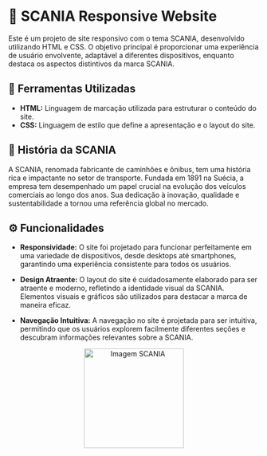 # 🚚 SCANIA Responsive Website

Este é um projeto de site responsivo com o tema SCANIA, desenvolvido utilizando HTML e CSS. O objetivo principal é proporcionar uma experiência de usuário envolvente, adaptável a diferentes dispositivos, enquanto destaca os aspectos distintivos da marca SCANIA.

## 🔧 Ferramentas Utilizadas

- **HTML:** Linguagem de marcação utilizada para estruturar o conteúdo do site.
- **CSS:** Linguagem de estilo que define a apresentação e o layout do site.

## 📜 História da SCANIA

A SCANIA, renomada fabricante de caminhões e ônibus, tem uma história rica e impactante no setor de transporte. Fundada em 1891 na Suécia, a empresa tem desempenhado um papel crucial na evolução dos veículos comerciais ao longo dos anos. Sua dedicação à inovação, qualidade e sustentabilidade a tornou uma referência global no mercado.

## ⚙️ Funcionalidades

- **Responsividade:** O site foi projetado para funcionar perfeitamente em uma variedade de dispositivos, desde desktops até smartphones, garantindo uma experiência consistente para todos os usuários.

- **Design Atraente:** O layout do site é cuidadosamente elaborado para ser atraente e moderno, refletindo a identidade visual da SCANIA. Elementos visuais e gráficos são utilizados para destacar a marca de maneira eficaz.

- **Navegação Intuitiva:** A navegação no site é projetada para ser intuitiva, permitindo que os usuários explorem facilmente diferentes seções e descubram informações relevantes sobre a SCANIA.

<p align="center">
  <img src="https://i.pinimg.com/originals/9a/24/e9/9a24e94af29fa0aa569c7d9f1789c746.jpg" height="200px" alt="Imagem SCANIA">
</p>
